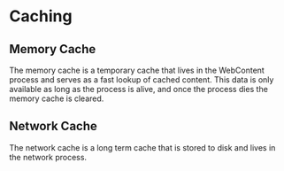 # Caching

## Memory Cache

The memory cache is a temporary cache that lives in the WebContent process and serves as a fast lookup of cached content. This data is only available as long as the process is alive, and once the process dies the memory cache is cleared.

## Network Cache

The network cache is a long term cache that is stored to disk and lives in the network process.



